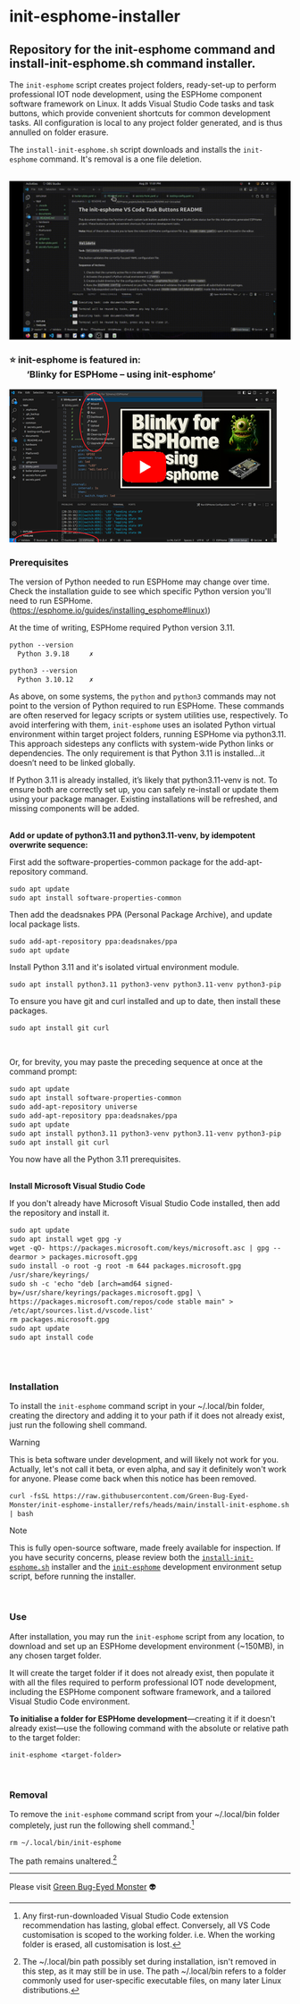 # init-esphome-installer
## Repository for the init-esphome command and install-init-esphome.sh command installer.

The `init-esphome` script creates project folders, ready-set-up to perform professional IOT node development, using the ESPHome component software framework on Linux. It adds Visual Studio Code tasks and task buttons, which provide convenient shortcuts for common development tasks. 
All configuration is local to any project folder generated, and is thus annulled on folder erasure.

The `install-init-esphome.sh` script downloads and installs the `init-esphome` command. It's removal is a one file deletion.
<br>
<br>

![Button demo loop.](/images/button-demo-loop.gif)
<br>

### ⭐ init-esphome is featured in:<br>&nbsp;&nbsp;&nbsp;&nbsp;&nbsp;&nbsp;&nbsp;&nbsp;‘Blinky for ESPHome – using init-esphome’

[![Watch the video](https://github.com/Green-Bug-Eyed-Monster/init-esphome-installer/blob/main/images/title-page-small.png)](https://www.youtube.com/watch?v=Cfvlnf9PLuQ)
<br>

### Prerequisites
The version of Python needed to run ESPHome may change over time. Check the installation guide to see which specific Python version you'll need to run ESPHome. 
([https://esphome.io/guides/installing_esphome#linux)](https://esphome.io/guides/installing_esphome#linux)) 

At the time of writing, ESPHome required Python version 3.11.
```
python --version
  Python 3.9.18     ✗ 
```
```
python3 --version
  Python 3.10.12    ✗ 
```
As above, on some systems, the `python` and `python3` commands may not point to the version of Python required to run ESPHome. These commands are often reserved for legacy scripts or system utilities use, respectively. To avoid interfering with them, `init-esphome` uses an isolated Python virtual environment within target project folders, running ESPHome via python3.11. This approach sidesteps any conflicts with system-wide Python links or dependencies. The only requirement is that Python 3.11 is installed...it doesn’t need to be linked globally.

If Python 3.11 is already installed, it’s likely that python3.11-venv is not. To ensure both are correctly set up, you can safely re-install or update them using your package manager. Existing installations will be refreshed, and missing components will be added.
<br>
<br>

**Add or update of python3.11 and python3.11-venv, by idempotent overwrite sequence:**

First add the software-properties-common package for the add-apt-repository command.
```
sudo apt update
sudo apt install software-properties-common
```
Then add the deadsnakes PPA (Personal Package Archive), and update local package lists.
```
sudo add-apt-repository ppa:deadsnakes/ppa
sudo apt update
```
Install Python 3.11 and it's isolated virtual environment module.
```
sudo apt install python3.11 python3-venv python3.11-venv python3-pip
```
To ensure you have git and curl installed and up to date, then install these packages.
```
sudo apt install git curl
```
<br>

Or, for brevity, you may paste the preceding sequence at once at the command prompt:
```
sudo apt update
sudo apt install software-properties-common
sudo add-apt-repository universe
sudo add-apt-repository ppa:deadsnakes/ppa
sudo apt update
sudo apt install python3.11 python3-venv python3.11-venv python3-pip
sudo apt install git curl
```
You now have all the Python 3.11 prerequisites.
<br>
<br>

**Install Microsoft Visual Studio Code**

If you don't already have Microsoft Visual Studio Code installed, then add the repository and install it.
```
sudo apt update
sudo apt install wget gpg -y
wget -qO- https://packages.microsoft.com/keys/microsoft.asc | gpg --dearmor > packages.microsoft.gpg
sudo install -o root -g root -m 644 packages.microsoft.gpg /usr/share/keyrings/
sudo sh -c 'echo "deb [arch=amd64 signed-by=/usr/share/keyrings/packages.microsoft.gpg] \
https://packages.microsoft.com/repos/code stable main" > /etc/apt/sources.list.d/vscode.list'
rm packages.microsoft.gpg
sudo apt update
sudo apt install code
```
<br>
<br>

### Installation

To install the `init-esphome` command script in your ~/.local/bin folder, creating the directory and adding it to your path if it does not already exist, just run the following shell command.
> [!WARNING]
> This is beta software under development, and will likely not work for you. Actually, let's not call it beta, or even alpha, and say it definitely won't work for anyone.
> Please come back when this notice has been removed.
```
curl -fsSL https://raw.githubusercontent.com/Green-Bug-Eyed-Monster/init-esphome-installer/refs/heads/main/install-init-esphome.sh | bash
```
> [!NOTE]
> This is fully open-source software, made freely available for inspection.
> If you have security concerns, please review both the [`install-init-esphome.sh`](./install-init-esphome.sh) installer and the [`init-esphome`](./init-esphome) development environment setup script, before running the installer.
<br>

### Use
After installation, you may run the `init-esphome` script from any location, to download and set up an ESPHome development environment (~150MB), in any chosen target folder. 

It will create the target folder if it does not already exist, then populate it with all the files required to perform professional IOT node development, including the ESPHome component software framework, and a tailored Visual Studio Code environment. 

**To initialise a folder for ESPHome development**—creating it if it doesn't already exist—use the following command with the absolute or relative path to the target folder:
```
init-esphome <target-folder>
```
<br>

### Removal
To remove the `init-esphome` command script from your ~/.local/bin folder completely, just run the following shell command.[^1]
```
rm ~/.local/bin/init-esphome
```
The path remains unaltered.[^2]
<br>

---

Please visit [Green Bug-Eyed Monster](https://green.bug-eyed.monster/) 👽

[^1]: Any first-run-downloaded Visual Studio Code extension recommendation has lasting, global effect. Conversely, all VS Code customisation is scoped to the working folder. i.e. When the working folder is erased, all customisation is lost.
[^2]: The ~/.local/bin path possibly set during installation, isn't removed in this step, as it may still be in use. The path ~/.local/bin refers to a folder commonly used for user-specific executable files, on many later Linux distributions.

